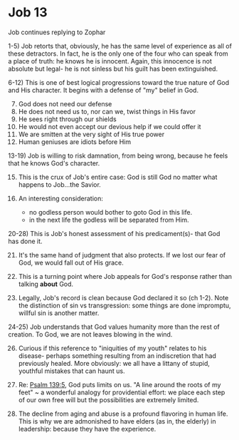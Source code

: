 # Job 13

Job continues replying to Zophar

1-5) Job retorts that, obviously, he has the same level of experience as all of these detractors.
     In fact, he is the only one of the four who can speak from a place of truth: he knows he is innocent.
     Again, this innocence is not absolute but legal- he is not sinless but his guilt has been extinguished.

6-12) This is one of best logical progressions toward the true nature of God and His character.
      It begins with a defense of "my" belief in God.

7. God does not need our defense
8. He does not need us to, nor can we, twist things in His favor
9. He sees right through our shields
10. He would not even accept our devious help if we could offer it
11. We are smitten at the very sight of His true power
12. Human geniuses are idiots before Him


13-19) Job is willing to risk damnation, from being wrong, because he feels that he knows God's character.

15) This is the crux of Job's entire case: God is still God no matter what happens to Job...the Savior.

16) An interesting consideration:
    - no godless person would bother to goto God in this life.
    - in the next life the godless will be separated from Him.

20-28) This is Job's honest assessment of his predicament(s)- that God has done it.

21) It's the same hand of judgment that also protects.
    If we lost our fear of God, we would fall out of His grace.

22) This is a turning point where Job appeals for God's response rather than talking __about__ God.

23) Legally, Job's record is clean because God declared it so (ch 1-2).
    Note the distinction of sin vs transgression: some things are done impromptu, willful sin is another matter.

24-25) Job understands that God values humanity more than the rest of creation.
       To God, we are not leaves blowing in the wind.

26) Curious if this reference to "iniquities of my youth" relates to his disease- perhaps something resulting from an indiscretion that had previously healed.
    More obviously: we all have a littany of stupid, youthful mistakes that can haunt us.

27) Re: [Psalm 139:5](), God puts limits on us.
    "A line around the roots of my feet" ~ a wonderful analogy for providential effort: we place each step of our own free will but the possibilities are extremely limited.

28) The decline from aging and abuse is a profound flavoring in human life.
    This is why we are admonished to have elders (as in, the elderly) in leadership: because they have the experience.

